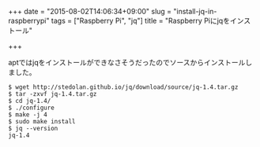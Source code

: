 +++
date = "2015-08-02T14:06:34+09:00"
slug = "install-jq-in-raspberrypi"
tags = ["Raspberry Pi", "jq"]
title = "Raspberry Piにjqをインストール"

+++

aptではjqをインストールができなさそうだったのでソースからインストールしました。

<!--more-->

```
$ wget http://stedolan.github.io/jq/download/source/jq-1.4.tar.gz
$ tar -zxvf jq-1.4.tar.gz
$ cd jq-1.4/
$ ./configure
$ make -j 4
$ sudo make install
$ jq --version
jq-1.4
```
